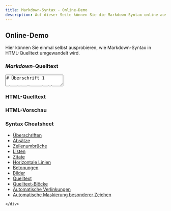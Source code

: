 ```yaml
---
title: Markdown-Syntax - Online-Demo
description: Auf dieser Seite können Sie die Markdown-Syntax online ausprobieren
---
```


## Online-Demo

Hier können Sie einmal selbst ausprobieren, wie Markdown-Syntax in HTML-Quelltext umgewandelt wird.

<div class="row">
	<div class="col-xxs-12 col-xs-12 col-s-8 col-m-8 col-l-8">
<h3><em>Markdown</em>-Quelltext</h3>

<form>
  <textarea id="online-demo-input" onchange="onlineDemoConvert(this.value)" oninput="onlineDemoConvert(this.value)">
# Überschrift 1

## Überschrift 2

### Überschrift 3

Ein Absatz.

[Ein Link](http://markdown-syntax.de)

* eine Liste
* eine Liste
* eine Liste
  </textarea>
</form>

<h3>HTML-Quelltext</h3>

<div id="online-demo-html-code"></div>

<h3>HTML-Vorschau</h3>

<div id="online-demo-output"></div>
	</div>
	<div class="col-xxs-12 col-xs-12 col-s-4 col-m-4 col-l-4" id="online-demo-cheatsheet">
<h3>Syntax Cheatsheet</h3>

<ul>
<li><a href="http://markdown-syntax.de/Syntax/Ueberschriften/?Modal" data-modal-title="Markdown - Überschriften">Überschriften</a></li>
<li><a href="http://markdown-syntax.de/Syntax/Absaetze/?Modal" data-modal-title="Markdown - Absätze">Absätze</a></li>
<li><a href="http://markdown-syntax.de/Syntax/Zeilenumbrueche/?Modal" data-modal-title="Markdown - Zeilenumbrüche">Zeilenumbrüche</a></li>
<li><a href="http://markdown-syntax.de/Syntax/Listen/?Modal" data-modal-title="Markdown - Listen">Listen</a></li>
<li><a href="http://markdown-syntax.de/Syntax/Zitate/?Modal" data-modal-title="Markdown - Zitate">Zitate</a></li>
<li><a href="http://markdown-syntax.de/Syntax/Horizontale-Linien/?Modal" data-modal-title="Markdown - Horizontale Linien">Horizontale Linien</a></li>
<li><a href="http://markdown-syntax.de/Syntax/Betonungen/?Modal" data-modal-title="Markdown - Betonungen">Betonungen</a></li>
<li><a href="http://markdown-syntax.de/Syntax/Bilder/?Modal" data-modal-title="Markdown - Bilder">Bilder</a></li>
<li><a href="http://markdown-syntax.de/Syntax/Quelltext/?Modal" data-modal-title="Markdown - Quelltext">Quelltext</a></li>
<li><a href="http://markdown-syntax.de/Syntax/Quelltext-Bloecke/?Modal" data-modal-title="Markdown - Quelltext-Blöcke">Quelltext-Blöcke</a></li>
<li><a href="http://markdown-syntax.de/Syntax/Automatische-Verlinkungen/?Modal" data-modal-title="Markdown - Automatische Verlinkungen">Automatische Verlinkungen</a></li>
<li><a href="http://markdown-syntax.de/Syntax/Automatische-Maskierung-besonderer-Zeichen/?Modal" data-modal-title="Markdown - Automatische Maskierung besonderer Zeichen">Automatische Maskierung besonderer Zeichen</a></li>
</ul>

	</div>
</div>




<script type="text/javascript">onlineDemoConvert(document.getElementById('online-demo-input').value);</script>
